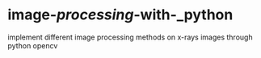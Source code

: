 # image-_processing_-with-_python
implement different image processing methods on x-rays images through python opencv
